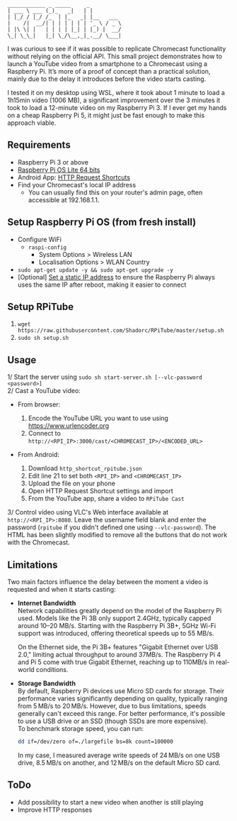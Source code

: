 ```text
____________ _ _____     _          
| ___ \ ___ (_)_   _|   | |         
| |_/ / |_/ /_  | |_   _| |__   ___ 
|    /|  __/| | | | | | | '_ \ / _ \
| |\ \| |   | | | | |_| | |_) |  __/
\_| \_\_|   |_| \_/\__,_|_.__/ \___|  
```
I was curious to see if it was possible to replicate Chromecast functionality without relying on the official API. This small project demonstrates how to launch a YouTube video from a smartphone to a Chromecast using a Raspberry Pi. It’s more of a proof of concept than a practical solution, mainly due to the delay it introduces before the video starts casting.

I tested it on my desktop using WSL, where it took about 1 minute to load a 1h15min video (1006 MB), a significant improvement over the 3 minutes it took to load a 12-minute video on my Raspberry Pi 3. If I ever get my hands on a cheap Raspberry Pi 5, it might just be fast enough to make this approach viable.

## Requirements
- Raspberry Pi 3 or above
- [Raspberry Pi OS Lite 64 bits](https://www.raspberrypi.com/software/operating-systems/#raspberry-pi-os-64-bit)
- Android App: [HTTP Request Shortcuts](https://play.google.com/store/apps/details?id=ch.rmy.android.http_shortcuts)
- Find your Chromecast's local IP address
    - You can usually find this on your router's admin page, often accessible at 192.168.1.1.

## Setup Raspberry Pi OS (from fresh install)
- Configure WiFi
    - `raspi-config `
        - System Options > Wireless LAN
        - Localisation Options > WLAN Country
- `sudo apt-get update -y && sudo apt-get upgrade -y`
- [Optional] [Set a static IP address](https://www.tomshardware.com/how-to/static-ip-raspberry-pi) to ensure the Raspberry Pi always uses the same IP after reboot, making it easier to connect

## Setup RPiTube
1. `wget https://raw.githubusercontent.com/Shadorc/RPiTube/master/setup.sh`
2. `sudo sh setup.sh`

## Usage
1/ Start the server using `sudo sh start-server.sh [--vlc-password <password>]`  
2/ Cast a YouTube video:
- From browser: 
  1. Encode the YouTube URL you want to use using https://www.urlencoder.org
  2. Connect to `http://<RPI_IP>:3000/cast/<CHROMECAST_IP>/<ENCODED_URL>`  
  
- From Android:
  1. Download `http_shortcut_rpitube.json`
  2. Edit line 21 to set both `<RPI_IP>` and `<CHROMECAST_IP>`
  3. Upload the file on your phone
  4. Open HTTP Request Shortcut settings and import 
  5. From the YouTube app, share a video to `RPiTube Cast`

3/ Control video using VLC's Web interface available at `http://<RPI_IP>:8080`. 
Leave the username field blank and enter the password (`rpitube` if you didn't defined one using `--vlc-password`).
The HTML has been slightly modified to remove all the buttons that do not work with the Chromecast.

## Limitations

Two main factors influence the delay between the moment a video is requested and when it starts casting:

- **Internet Bandwidth**  
  Network capabilities greatly depend on the model of the Raspberry Pi used. Models like the Pi 3B only support 2.4GHz, typically capped around 10–20 MB/s. Starting with the Raspberry Pi 3B+, 5GHz Wi-Fi support was introduced, offering theoretical speeds up to 55 MB/s.

  On the Ethernet side, the Pi 3B+ features "Gigabit Ethernet over USB 2.0," limiting actual throughput to around 37MB/s. The Raspberry Pi 4 and Pi 5 come with true Gigabit Ethernet, reaching up to 110MB/s in real-world conditions.

- **Storage Bandwidth**  
  By default, Raspberry Pi devices use Micro SD cards for storage. Their performance varies significantly depending on quality, typically ranging from 5 MB/s to 20 MB/s. However, due to bus limitations, speeds generally can't exceed this range. For better performance, it's possible to use a USB drive or an SSD (though SSDs are more expensive).  
  To benchmark storage speed, you can run:  
  ```bash
  dd if=/dev/zero of=./largefile bs=8k count=100000
  ```
  In my case, I measured average write speeds of 24 MB/s on one USB drive, 8.5 MB/s on another, and 12 MB/s on the default Micro SD card.

## ToDo
- Add possibility to start a new video when another is still playing
- Improve HTTP responses
